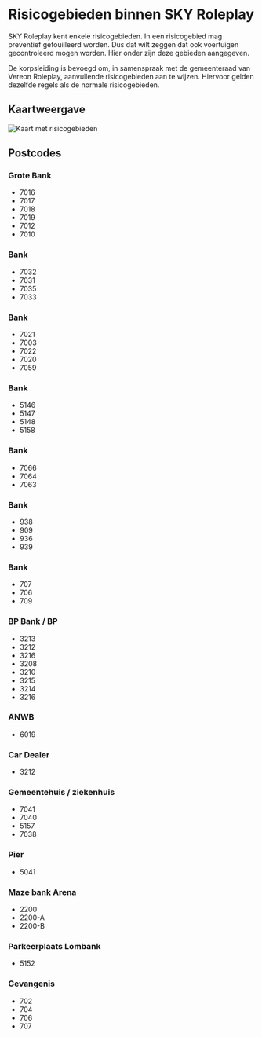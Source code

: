 # Risicogebieden binnen SKY Roleplay

SKY Roleplay kent enkele risicogebieden. In een risicogebied mag preventief gefouilleerd worden. Dus dat wilt zeggen dat ook voertuigen gecontroleerd mogen worden. Hier onder zijn deze gebieden aangegeven.

De korpsleiding is bevoegd om, in samenspraak met de gemeenteraad van Vereon Roleplay, aanvullende risicogebieden aan te wijzen. Hiervoor gelden dezelfde regels als de normale risicogebieden.

## Kaartweergave

![Kaart met risicogebieden](img/risicoGebieden.webp)

## Postcodes

### Grote Bank

- 7016
- 7017
- 7018
- 7019
- 7012
- 7010

### Bank

- 7032
- 7031
- 7035
- 7033

### Bank

- 7021
- 7003
- 7022
- 7020
- 7059

### Bank

- 5146
- 5147
- 5148
- 5158

### Bank

- 7066
- 7064
- 7063

### Bank

- 938
- 909
- 936
- 939

### Bank

- 707
- 706
- 709

### BP Bank / BP

- 3213
- 3212
- 3216
- 3208
- 3210
- 3215
- 3214
- 3216

### ANWB

- 6019

### Car Dealer

- 3212

### Gemeentehuis / ziekenhuis

- 7041
- 7040
- 5157
- 7038

### Pier

- 5041

### Maze bank Arena

- 2200
- 2200-A
- 2200-B

### Parkeerplaats Lombank

- 5152

### Gevangenis

- 702
- 704
- 706
- 707
